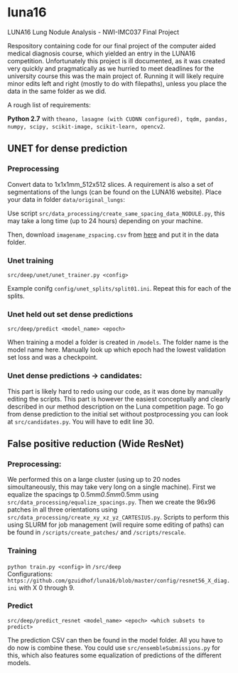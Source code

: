 # luna16
LUNA16 Lung Nodule Analysis - NWI-IMC037 Final Project 

Respository containing code for our final project of the computer aided medical diagnosis course, which yielded an entry in the LUNA16 competition. 
Unfortunately this project is ill documented, as it was created very quickly and pragmatically as we hurried to meet deadlines for the university course this was the main project of. Running it will likely require minor edits left and right (mostly to do with filepaths), unless you place the data in the same folder as we did. 

A rough list of requirements:

**Python 2.7** with `theano, lasagne (with CUDNN configured), tqdm, pandas, numpy, scipy, scikit-image, scikit-learn, opencv2`.

## UNET for dense prediction

### Preprocessing
Convert data to 1x1x1mm_512x512 slices. A requirement is also a set of segmentations of the lungs (can be found on the LUNA16 website). Place your data in folder `data/original_lungs`:


Use script `src/data_processing/create_same_spacing_data_NODULE.py`, this may take a long time (up to 24 hours) depending on your machine.

Then, download `imagename_zspacing.csv` from [here](https://gzuidhof.stackstorage.com/s/qsqz9dERe7atYU5) and put it in the data folder.

### Unet training
```
src/deep/unet/unet_trainer.py <config>
```

Example conifg `config/unet_splits/split01.ini`. Repeat this for each of the splits.

### Unet held out set dense predictions
```
src/deep/predict <model_name> <epoch>
```
When training a model a  folder is created in `/models`. The folder name is the model name here. Manually look up which epoch had the lowest validation set loss and was a checkpoint.

### Unet dense predictions -> candidates:
This part is likely hard to redo using our code, as it was done by manually editing the scripts. This part is however the easiest conceptually and clearly described in our method description on the Luna competition page. To go from dense prediction to the initial set without postprocessing you can look at `src/candidates.py`. You will have to edit line 30.

## False positive reduction (Wide ResNet)

### Preprocessing:
We performed this on a large cluster (using up to 20 nodes simoultaneously, this may take very long on a single machine). First we equalize the spacings tp 0.5mm*0.5mm*0.5mm using `src/data_processing/equalize_spacings.py`.  Then we create the 96x96 patches in all three orientations using `src/data_processing/create_xy_xz_yz_CARTESIUS.py`.
Scripts to perform this using SLURM for job management (will require some editing of paths) can be found in `/scripts/create_patches/` and `/scripts/rescale`.

### Training
`python train.py <config>` in `/src/deep`  
Configurations: `https://github.com/gzuidhof/luna16/blob/master/config/resnet56_X_diag.ini`  with X 0 through 9.

### Predict

```
src/deep/predict_resnet <model_name> <epoch> <which subsets to predict>
```

The prediction CSV can then be found in the model folder. All you have to do now is combine these. You could use `src/ensembleSubmissions.py` for this, which also features some equalization of predictions of the different models.
